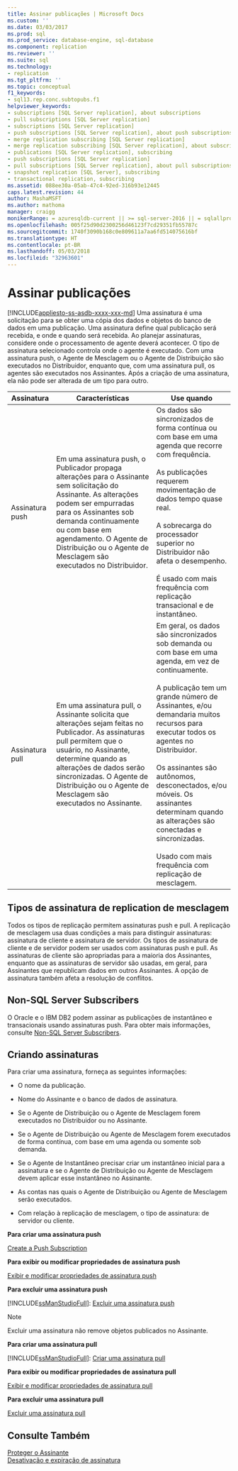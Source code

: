 ```yaml
---
title: Assinar publicações | Microsoft Docs
ms.custom: ''
ms.date: 03/03/2017
ms.prod: sql
ms.prod_service: database-engine, sql-database
ms.component: replication
ms.reviewer: ''
ms.suite: sql
ms.technology:
- replication
ms.tgt_pltfrm: ''
ms.topic: conceptual
f1_keywords:
- sql13.rep.conc.subtopubs.f1
helpviewer_keywords:
- subscriptions [SQL Server replication], about subscriptions
- pull subscriptions [SQL Server replication]
- subscriptions [SQL Server replication]
- push subscriptions [SQL Server replication], about push subscriptions
- merge replication subscribing [SQL Server replication]
- merge replication subscribing [SQL Server replication], about subscribing
- publications [SQL Server replication], subscribing
- push subscriptions [SQL Server replication]
- pull subscriptions [SQL Server replication], about pull subscriptions
- snapshot replication [SQL Server], subscribing
- transactional replication, subscribing
ms.assetid: 088ee30a-05ab-47c4-92ed-316b93e12445
caps.latest.revision: 44
author: MashaMSFT
ms.author: mathoma
manager: craigg
monikerRange: = azuresqldb-current || >= sql-server-2016 || = sqlallproducts-allversions
ms.openlocfilehash: 005f25d90d2300256d46123f7cd29351fb55787c
ms.sourcegitcommit: 1740f3090b168c0e809611a7aa6fd514075616bf
ms.translationtype: HT
ms.contentlocale: pt-BR
ms.lasthandoff: 05/03/2018
ms.locfileid: "32963601"
---
```

# <a name="subscribe-to-publications"></a>Assinar publicações
[!INCLUDE[appliesto-ss-asdb-xxxx-xxx-md](../../includes/appliesto-ss-asdb-xxxx-xxx-md.md)]
  Uma assinatura é uma solicitação para se obter uma cópia dos dados e objetos do banco de dados em uma publicação. Uma assinatura define qual publicação será recebida, e onde e quando será recebida. Ao planejar assinaturas, considere onde o processamento de agente deverá acontecer. O tipo de assinatura selecionado controla onde o agente é executado. Com uma assinatura push, o Agente de Mesclagem ou o Agente de Distribuição são executados no Distribuidor, enquanto que, com uma assinatura pull, os agentes são executados nos Assinantes. Após a criação de uma assinatura, ela não pode ser alterada de um tipo para outro.  
  
|Assinatura|Características|Use quando|  
|------------------|---------------------|--------------|  
|Assinatura push|Em uma assinatura push, o Publicador propaga alterações para o Assinante sem solicitação do Assinante. As alterações podem ser empurradas para os Assinantes sob demanda continuamente ou com base em agendamento. O Agente de Distribuição ou o Agente de Mesclagem são executados no Distribuidor.|Os dados são sincronizados de forma contínua ou com base em uma agenda que recorre com frequência.<br /><br /> As publicações requerem movimentação de dados tempo quase real.<br /><br /> A sobrecarga do processador superior no Distribuidor não afeta o desempenho.<br /><br /> É usado com mais frequência com replicação transacional e de instantâneo.|  
|Assinatura pull|Em uma assinatura pull, o Assinante solicita que alterações sejam feitas no Publicador. As assinaturas pull permitem que o usuário, no Assinante, determine quando as alterações de dados serão sincronizadas. O Agente de Distribuição ou o Agente de Mesclagem são executados no Assinante.|Em geral, os dados são sincronizados sob demanda ou com base em uma agenda, em vez de continuamente.<br /><br /> A publicação tem um grande número de Assinantes, e/ou demandaria muitos recursos para executar todos os agentes no Distribuidor.<br /><br /> Os assinantes são autônomos, desconectados, e/ou móveis. Os assinantes determinam quando as alterações são conectadas e sincronizadas.<br /><br /> Usado com mais frequência com replicação de mesclagem.|  
  
## <a name="merge-replication-subscription-types"></a>Tipos de assinatura de replication de mesclagem  
 Todos os tipos de replicação permitem assinaturas push e pull. A replicação de mesclagem usa duas condições a mais para distinguir assinaturas: assinatura de cliente e assinatura de servidor. Os tipos de assinatura de cliente e de servidor podem ser usados com assinaturas push e pull. As assinaturas de cliente são apropriadas para a maioria dos Assinantes, enquanto que as assinaturas de servidor são usadas, em geral, para Assinantes que republicam dados em outros Assinantes. A opção de assinatura também afeta a resolução de conflitos.  
  
## <a name="non-sql-server-subscribers"></a>Non-SQL Server Subscribers  
 O Oracle e o IBM DB2 podem assinar as publicações de instantâneo e transacionais usando assinaturas push. Para obter mais informações, consulte [Non-SQL Server Subscribers](../../relational-databases/replication/non-sql/non-sql-server-subscribers.md).  
  
## <a name="creating-subscriptions"></a>Criando assinaturas  
 Para criar uma assinatura, forneça as seguintes informações:  
  
-   O nome da publicação.  
  
-   Nome do Assinante e o banco de dados de assinatura.  
  
-   Se o Agente de Distribuição ou o Agente de Mesclagem forem executados no Distribuidor ou no Assinante.  
  
-   Se o Agente de Distribuição ou Agente de Mesclagem forem executados de forma contínua, com base em uma agenda ou somente sob demanda.  
  
-   Se o Agente de Instantâneo precisar criar um instantâneo inicial para a assinatura e se o Agente de Distribuição ou Agente de Mesclagem devem aplicar esse instantâneo no Assinante.  
  
-   As contas nas quais o Agente de Distribuição ou Agente de Mesclagem serão executados.  
  
-   Com relação à replicação de mesclagem, o tipo de assinatura: de servidor ou cliente.  
  
 **Para criar uma assinatura push**  
  
 [Create a Push Subscription](../../relational-databases/replication/create-a-push-subscription.md)  
  
 **Para exibir ou modificar propriedades de assinatura push**  
  
 [Exibir e modificar propriedades de assinatura push](../../relational-databases/replication/view-and-modify-push-subscription-properties.md)  
  
 **Para excluir uma assinatura push**  
  
 [!INCLUDE[ssManStudioFull](../../includes/ssmanstudiofull-md.md)]: [Excluir uma assinatura push](../../relational-databases/replication/delete-a-push-subscription.md)  
  
> [!NOTE]  
>  Excluir uma assinatura não remove objetos publicados no Assinante.  
  
 **Para criar uma assinatura pull**  
  
 [!INCLUDE[ssManStudioFull](../../includes/ssmanstudiofull-md.md)]: [Criar uma assinatura pull](../../relational-databases/replication/create-a-pull-subscription.md)  
  
 **Para exibir ou modificar propriedades de assinatura pull**  
  
 [Exibir e modificar propriedades de assinatura pull](../../relational-databases/replication/view-and-modify-pull-subscription-properties.md)  
  
 **Para excluir uma assinatura pull**  
  
 [Excluir uma assinatura pull](../../relational-databases/replication/delete-a-pull-subscription.md)  
  
## <a name="see-also"></a>Consulte Também  
 [Proteger o Assinante](../../relational-databases/replication/security/secure-the-subscriber.md)   
 [Desativação e expiração de assinatura](../../relational-databases/replication/subscription-expiration-and-deactivation.md)  
  
  
